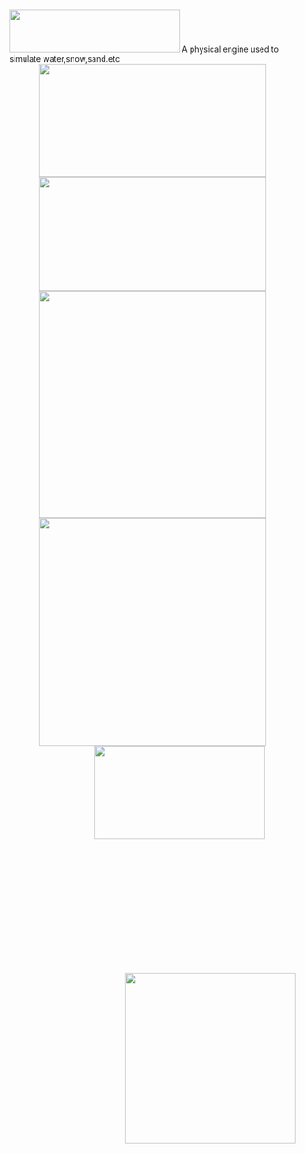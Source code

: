 # <div align=left>
 <img width="300" height="75" src="https://github.com/YiYiXia/Flame/blob/master/MPM/Flame.png">
</div>
A physical engine used to simulate water,snow,sand.etc

<div align=center>
 <img width="400" height="200" src="https://github.com/YiYiXia/Flame/blob/master/MPM/18.05.27_SAND2.gif">
 <img width="400" height="200" src="https://github.com/YiYiXia/Flame/blob/master/MPM/18.05.27_SAND8.gif"/>
 <img width="400" height="400" src="https://github.com/YiYiXia/Flame/blob/master/MPM/18.05.28_ELASTIC.gif">
 <img width="400" height="400" src="https://github.com/YiYiXia/Flame/blob/master/MPM/18.05.24_Snow.gif">
</div>
 <div align=center >
 <div style="margin-right:auto;width:600px;height:400px">
  <img width="300" height="165" src="https://github.com/YiYiXia/Flame/blob/master/MPM/18.05.08-sand2.gif">
</div>
  <div align=right >
 <img  width="300" height="300" src="https://github.com/YiYiXia/Flame/blob/master/MPM/18.05.23-Render.gif">
   </div>
</div>
